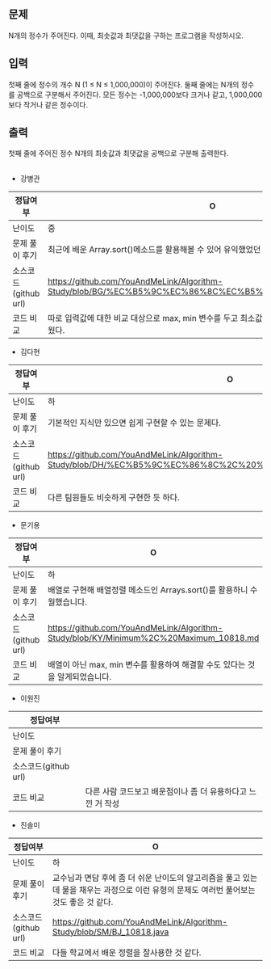 ## 문제

N개의 정수가 주어진다. 이때, 최솟값과 최댓값을 구하는 프로그램을 작성하시오.

## 입력

첫째 줄에 정수의 개수 N (1 ≤ N ≤ 1,000,000)이 주어진다. 둘째 줄에는 N개의 정수를 공백으로 구분해서 주어진다. 모든 정수는 -1,000,000보다 크거나 같고, 1,000,000보다 작거나 같은 정수이다.

## 출력

첫째 줄에 주어진 정수 N개의 최솟값과 최댓값을 공백으로 구분해 출력한다.

## 

- 강병관

| 정답여부 | O |
| --- | --- |
| 난이도 | 중 |
| 문제 풀이 후기 | 최근에 배운 Array.sort()메소드를 활용해볼 수 있어 유익했었던 것 같다. |
| 소스코드(github url) | https://github.com/YouAndMeLink/Algorithm-Study/blob/BG/%EC%B5%9C%EC%86%8C%EC%B5%9C%EB%8C%80_10818.java |
| 코드 비교 | 따로 입력값에 대한 비교 대상으로 max, min 변수를 두고 최소값,최대값을 도출하는 방식이 흥미로웠다. |
- 김다현

| 정답여부 | O |
| --- | --- |
| 난이도 | 하 |
| 문제 풀이 후기 | 기본적인 지식만 있으면 쉽게 구현할 수 있는 문제다. |
| 소스코드(github url) | https://github.com/YouAndMeLink/Algorithm-Study/blob/DH/%EC%B5%9C%EC%86%8C%2C%20%EC%B5%9C%EB%8C%80%2010818 |
| 코드 비교 | 다른 팀원들도 비슷하게 구현한 듯 하다. |
- 문기용

| 정답여부 | O |
| --- | --- |
| 난이도 | 하 |
| 문제 풀이 후기 | 배열로 구현해 배열정렬 메소드인 Arrays.sort()를 활용하니 수월했습니다. |
| 소스코드(github url) | https://github.com/YouAndMeLink/Algorithm-Study/blob/KY/Minimum%2C%20Maximum_10818.md |
| 코드 비교 | 배열이 아닌 max, min 변수를 활용하여 해결할 수도 있다는 것을 알게되었습니다. |
- 이원진

| 정답여부 |  |
| --- | --- |
| 난이도 |  |
| 문제 풀이 후기 |  |
| 소스코드(github url) |  |
| 코드 비교 | 다른 사람 코드보고 배운점이나 좀 더 유용하다고 느낀 거 작성 |
- 진솔미

| 정답여부 | O |
| --- | --- |
| 난이도 | 하 |
| 문제 풀이 후기 | 교수님과 면담 후에 좀 더 쉬운 난이도의 알고리즘을 풀고 있는데 물을 채우는 과정으로 이런 유형의 문제도 여러번 풀어보는 것도 좋은 것 같다. |
| 소스코드(github url) | https://github.com/YouAndMeLink/Algorithm-Study/blob/SM/BJ_10818.java |
| 코드 비교 | 다들 학교에서 배운 정렬을 잘사용한 것 같다. |
